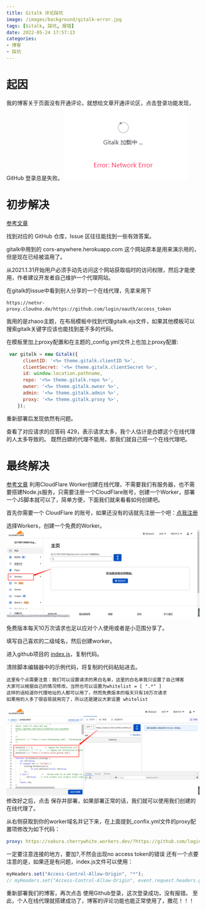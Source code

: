 ```yaml
---
title: Gitalk 评论踩坑
image: /images/background/gitalk-error.jpg
tags: [Gitalk, 踩坑, 报错]
date: 2022-05-24 17:57:13
categories: 
- 博客
- 踩坑
---
```


# 起因

我的博客关于页面没有开通评论，就想给文章开通评论区，点击登录功能发现，GitHub 登录总是失败。
![登陆报错](/images/article/gitalk/error.png)

# 初步解决
[参考文章](https://zhuanlan.zhihu.com/p/350735142)

找到对应的 GitHub 仓库，Issue 区往往能找到一些有效答案。

gitalk中用到的 cors-anywhere.herokuapp.com 这个网站原本是用来演示用的，但是现在已经被滥用了。

从2021.1.31开始用户必须手动先访问这个网站获取临时的访问权限，然后才能使用，作者建议开发者自己维护一个代理网站。

在gitalk的issue中看到别人分享的一个在线代理，先拿来用下
```http
https://netnr-proxy.cloudno.de/https://github.com/login/oauth/access_token
```

我用的是zhaoo主题，在布局模板中找到代理gitalk.ejs文件，如果其他模板可以搜索gitalk关键字应该也能找到差不多的代码。

在模板里加上proxy配置和在主题的_config.yml文件上也加上proxy配置:
```js
 var gitalk = new Gitalk({
      clientID: '<%= theme.gitalk.clientID %>',
      clientSecret: '<%= theme.gitalk.clientSecret %>',
      id: window.location.pathname,
      repo: '<%= theme.gitalk.repo %>',
      owner: '<%= theme.gitalk.owner %>',
      admin: '<%= theme.gitalk.admin %>',
      proxy: '<%= theme.gitalk.proxy %>',
    });
```
重新部署后发现依然有问题。

查看了对应请求的应答码 429，表示请求太多，我个人估计是白嫖这个在线代理的人太多导致的。
既然白嫖的代理不能用，那我们就自己搭一个在线代理吧。

# 最终解决
[参考文章](https://www.chenhanpeng.com/create-own-cors-anywhere-to-resolve-the-request-with-403/)
利用CloudFlare Worker创建在线代理，不需要我们有服务器，也不需要搭建Node.js服务，只需要注册一个CloudFlare账号，创建一个Worker，部署一个JS脚本就可以了，简单方便，下面我们就来看看如何创建吧。

首先你需要一个 CloudFlare 的账号，如果还没有的话就先注册一个吧：[点我注册](https://dash.cloudflare.com/)

选择Workers，创建一个免费的Worker。
![创建Workers](/images/article/gitalk/register.png)

免费版本每天10万次请求也足以应对个人使用或者是小范围分享了。

填写自己喜欢的二级域名，然后创建worker。

进入github项目的 [index.js](https://github.com/Hanpeng-Chen/cloudflare-cors-anywhere/blob/master/index.js)，复制代码。

清除脚本编辑器中的示例代码，将复制的代码粘贴进去。
```text
这里有个点需要注意：我们可以设置请求的黑白名单，这里的白名单我只设置了自己博客
大家可以根据自己的情况修改，当然也可以设置为whitelist = [ ".*" ]
这样的话知道你代理地址的人都可以用了，然而免费版本的每天只有10万次请求
如果用的人多了很容易就用完了，所以还是建议大家设置 whitelist
```
![创建Workers](/images/article/gitalk/edit.png)
修改好之后，点击 保存并部署，如果部署正常的话，我们就可以使用我们创建的在线代理了。

从右侧获取到你的worker域名并记下来，在上面提到_confix.yml文件的proxy配置项修改为如下代码：
```yaml
proxy: https://sakura.cherrywhite.workers.dev/?https://github.com/login/oauth/access_token
```
一定要注意连接的地方，要加?,不然会出现no access token的错误
还有一个点要注意的是，如果还是有问题，index.js文件可以使用：
```js
myHeaders.set("Access-Control-Allow-Origin", "*");
// myHeaders.set("Access-Control-Allow-Origin", event.request.headers.get("Origin"));
```

重新部署我们的博客，再次点击 使用Github登录，这次登录成功，没有报错。
至此，个人在线代理就搭建成功了，博客的评论功能也能正常使用了，撒花！！！
